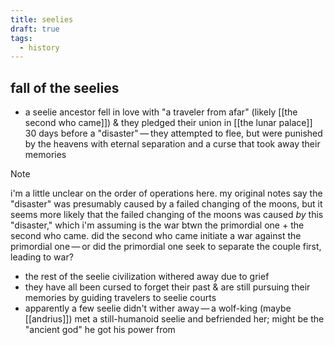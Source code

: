 ```yaml
---
title: seelies
draft: true
tags:
  - history
---
```


## fall of the seelies
- a seelie ancestor fell in love with "a traveler from afar" (likely [[the second who came]]) & they pledged their union in [[the lunar palace]] 30 days before a "disaster" — they attempted to flee, but were punished by the heavens with eternal separation and a curse that took away their memories
	
> [!NOTE]
> i'm a little unclear on the order of operations here. my original notes say the "disaster" was presumably caused by a failed changing of the moons, but it seems more likely that the failed changing of the moons was caused *by* this "disaster," which i'm assuming is the war btwn the primordial one + the second who came. did the second who came initiate a war against the primordial one — or did the primordial one seek to separate the couple first, leading to war?

- the rest of the seelie civilization withered away due to grief
- they have all been cursed to forget their past & are still pursuing their memories by guiding travelers to seelie courts
- apparently a few seelie didn't wither away — a wolf-king (maybe [[andrius]]) met a still-humanoid seelie and befriended her; might be the "ancient god" he got his power from